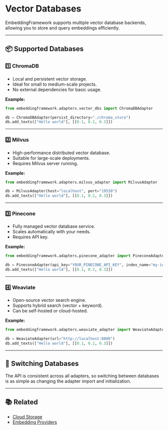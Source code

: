 # Vector Databases

EmbeddingFramework supports multiple vector database backends, allowing you to store and query embeddings efficiently.

---

## 📦 Supported Databases

### 1️⃣ ChromaDB
- Local and persistent vector storage.
- Ideal for small to medium-scale projects.
- No external dependencies for basic usage.

**Example:**
```python
from embeddingframework.adapters.vector_dbs import ChromaDBAdapter

db = ChromaDBAdapter(persist_directory="./chroma_store")
db.add_texts(["Hello world"], [[0.1, 0.2, 0.3]])
```

---

### 2️⃣ Milvus
- High-performance distributed vector database.
- Suitable for large-scale deployments.
- Requires Milvus server running.

**Example:**
```python
from embeddingframework.adapters.milvus_adapter import MilvusAdapter

db = MilvusAdapter(host="localhost", port="19530")
db.add_texts(["Hello world"], [[0.1, 0.2, 0.3]])
```

---

### 3️⃣ Pinecone
- Fully managed vector database service.
- Scales automatically with your needs.
- Requires API key.

**Example:**
```python
from embeddingframework.adapters.pinecone_adapter import PineconeAdapter

db = PineconeAdapter(api_key="YOUR_PINECONE_API_KEY", index_name="my-index")
db.add_texts(["Hello world"], [[0.1, 0.2, 0.3]])
```

---

### 4️⃣ Weaviate
- Open-source vector search engine.
- Supports hybrid search (vector + keyword).
- Can be self-hosted or cloud-hosted.

**Example:**
```python
from embeddingframework.adapters.weaviate_adapter import WeaviateAdapter

db = WeaviateAdapter(url="http://localhost:8080")
db.add_texts(["Hello world"], [[0.1, 0.2, 0.3]])
```

---

## 🔄 Switching Databases

The API is consistent across all adapters, so switching between databases is as simple as changing the adapter import and initialization.

---

## 📚 Related
- [Cloud Storage](cloud-storage.md)
- [Embedding Providers](embedding-providers.md)
